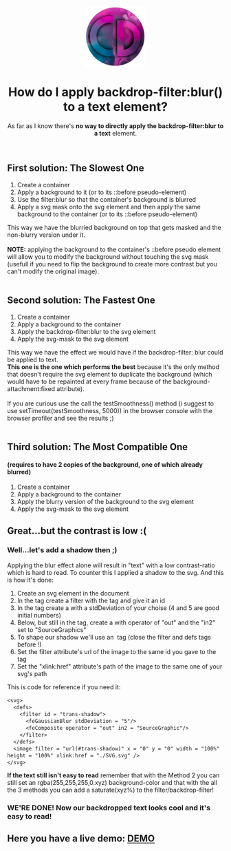 
<br/><p align="center">
    <a href="https://github.com/CristianDavideConte/applyBackdropFilterBlurToText">
        <img src="https://github.com/CristianDavideConte/applyBackdropFilterBlurToText/blob/master/images/logo.png" height="140">
    </a>
</p>
<h1 align="center">How do I apply backdrop-filter:blur() to a text element? </h1>

<p align="center"> As far as I know there's <strong>no way to directly apply the backdrop-filter:blur to a text</strong> element.</p><br/> 

## First solution: The Slowest One
1. Create a container
2. Apply a background to it (or to its ::before pseudo-element)
3. Use the filter:blur so that the container's background is blurred
4. Apply a svg mask onto the svg element and then apply the same background to the container (or to its ::before pseudo-element)

This way we have the blurried background on top that gets masked and the non-blurry version under it.<br/><br/>
**NOTE:** applying the background to the container's ::before pseudo element will allow you to modify the background  without touching the svg mask (usefull if you need to flip the background to create more contrast but you can't modify the original image).<br/><br/>

## Second solution: The Fastest One
1. Create a container
2. Apply a background to the container
3. Apply the backdrop-filter:blur to the svg element
4. Apply the svg-mask to the svg element

This way we have the effect we would have if the backdrop-filter: blur could be applied to text.<br/>
**This one is the one which performs the best** because it's the only method that doesn't require the svg element to duplicate the background (which would have to be repainted at every frame because of the background-attachment:fixed attribute).<br/><br/>
If you are curious use the call the testSmoothness() method (i suggest to use setTimeout(testSmoothness, 5000)) in the browser console with the browser profiler and see the results ;)<br/><br/>

## Third solution: The Most Compatible One
#### (requires to have 2 copies of the background, one of which already blurred)
1. Create a container
2. Apply a background to the container
3. Apply the blurry version of the background to the svg element
4. Apply the svg-mask to the svg element

## Great...but the contrast is low :(
### Well...let's add a shadow then ;)
Applying the blur effect alone will result in "text" with a low contrast-ratio which is hard to read. To counter this I applied a shadow to the svg.
And this is how it's done:
1. Create an svg element in the document
2. In the <defs> tag create a filter with the <filter> tag and give it an id
3. In the <filter> tag create a <feGaussianBlur> with a stdDeviation of your choise (4 and 5 are good initial numbers)
4. Below, but still in the <filter> tag, create a <feComposite> with operator of "out" and the "in2" set to "SourceGraphics"
5. To shape our shadow we'll use an <image> tag (close the filter and defs tags before !)
6. Set the filter attribute's url of the image to the same id you gave to the <filter> tag
7. Set the "xlink:href" attribute's path of the image to the same one of your svg's path

This is code for reference if you need it:
```
<svg>
  <defs>
    <filter id = "trans-shadow">
      <feGaussianBlur stdDeviation = "5"/>
      <feComposite operator = "out" in2 = "SourceGraphic"/>
    </filter>
  </defs>
  <image filter = "url(#trans-shadow)" x = "0" y = "0" width = "100%" height = "100%" xlink:href = "./SVG.svg" />
</svg>
```
**If the text still isn't easy to read** remember that with the Method 2 you can still set an rgba(255,255,255,0.xyz) background-color and that with the all the 3 methods you can add a saturate(xyz%) to the filter/backdrop-filter!<br/>
### WE'RE DONE! Now our backdropped text looks cool and it's easy to read!
## Here you have a live demo: <a href = "https://cristiandavideconte.github.io/applyBackdropFilterBlurToText"/>DEMO</a>
